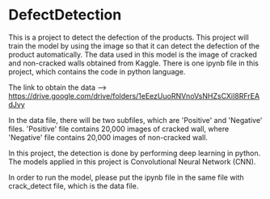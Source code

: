 # DefectDetection

This is a project to detect the defection of the products. This project will train the model by using the image so that it can detect the defection of the product automatically. The data used in this model is the image of cracked and non-cracked walls obtained from Kaggle. There is one ipynb file in this project, which contains the code in python language. 

The link to obtain the data --> https://drive.google.com/drive/folders/1eEezUuoRNVnoVsNHZsCXiI8RFrEAdJvy

In the data file, there will be two subfiles, which are 'Positive' and 'Negative' files. 'Positive' file contains 20,000 images of cracked wall, where 'Negative' file contains 20,000 images of non-cracked wall. 

In this project, the detection is done by performing deep learning in python. The models applied in this project is Convolutional Neural Network (CNN).

In order to run the model, please put the ipynb file in the same file with crack_detect file, which is the data file.
